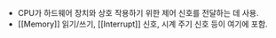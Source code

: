 - CPU가 하드웨어 장치와 상호 작용하기 위한 제어 신호를 전달하는 데 사용.
- [[Memory]] 읽기/쓰기, [[Interrupt]] 신호, 시계 주기 신호 등이 여기에 포함.